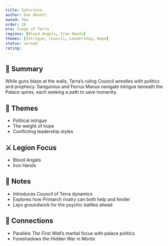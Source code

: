 ```yaml
---
title: Saturnine
author: Dan Abnett
owned: Yes
order: 28
era: Siege of Terra
legions: [Blood Angels, Iron Hands]
themes: [Intrigue, Council, Leadership, Hope]
status: unread
rating:
---
```


## 🧭 Summary
While guns blaze at the walls, Terra’s ruling Council wrestles with politics and prophecy. Sanguinius and Ferrus Manus navigate intrigue beneath the Palace spires, each seeking a path to save humanity.

## 🧠 Themes
- Political intrigue  
- The weight of hope  
- Conflicting leadership styles  

## ⚔️ Legion Focus
- Blood Angels  
- Iron Hands  

## 📝 Notes
- Introduces Council of Terra dynamics  
- Explores how Primarch rivalry can both help and hinder  
- Lays groundwork for the psychic battles ahead  

## 🔗 Connections
- Parallels *The First Wall*’s martial focus with palace politics  
- Foreshadows the Hidden War in *Mortis*  